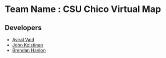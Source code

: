 # Team Name : CSU Chico Virtual Map

## Developers

* [Aviral Vaid](https://github.com/avivaid)
* [John Koistinen](https//github.com/johnk-21)
* [Brendan Hanlon](https://github.com/Noxium)

